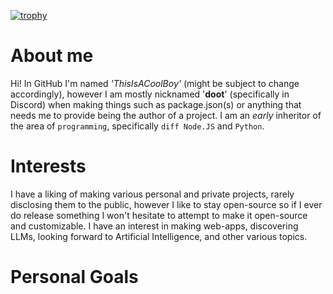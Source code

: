 [![trophy](https://github-profile-trophy.vercel.app/?username=ThisIsACoolBoy)](https://github.com/ryo-ma/github-profile-trophy)
# About me
Hi! In GitHub I'm named _'ThisIsACoolBoy'_ (might be subject to change accordingly), however I am mostly nicknamed '__doot__' (specifically in Discord) when making things such as package.json(s) or anything that needs me to provide being the author of a project. I am an _early_ inheritor of the area of `programming`, specifically ```diff
Node.JS``` and ```Python```.
# Interests
I have a liking of making various personal and private projects, rarely disclosing them to the public, however I like to stay open-source so if I ever do release something I won't hesitate to attempt to make it open-source and customizable. I have an interest in making web-apps, discovering LLMs, looking forward to Artificial Intelligence, and other various topics.
# Personal Goals
